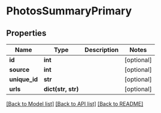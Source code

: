 # PhotosSummaryPrimary

## Properties
Name | Type | Description | Notes
------------ | ------------- | ------------- | -------------
**id** | **int** |  | [optional] 
**source** | **int** |  | [optional] 
**unique_id** | **str** |  | [optional] 
**urls** | **dict(str, str)** |  | [optional] 

[[Back to Model list]](../README.md#documentation-for-models) [[Back to API list]](../README.md#documentation-for-api-endpoints) [[Back to README]](../README.md)

